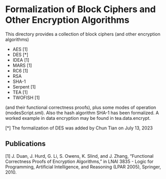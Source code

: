 # Formalization of Block Ciphers and Other Encryption Algorithms

This directory provides a collection of block ciphers (and other encryption algorithms)

  * AES [1]
  * DES [*]
  * IDEA [1]
  * MARS [1]
  * RC6 [1]
  * RSA
  * SHA-1
  * Serpent [1]
  * TEA [1]
  * TWOFISH [1]

(and their functional correctness proofs), plus some modes 
of operation (modesScript.sml). Also the hash algorithm SHA-1
has been formalized. A worked example in data encryption may 
be found in tea.data.encrypt.

[*] The formalization of DES was added by Chun Tian on July 13, 2023

## Publications

[1] J. Duan, J. Hurd, G. Li, S. Owens, K. Slind, and J. Zhang, “Functional Correctness Proofs of Encryption Algorithms,” in LNAI 3835 - Logic for Programming, Artificial Intelligence, and Reasoning (LPAR 2005), Springer, 2010.
